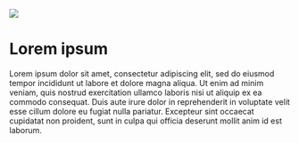 <a href="https://juncture-digital.org"><img src="https://juncture-digital.org/images/ve-button.png"></a>

<param ve-config
       title="Banner example"
       banner="https://iiif.juncture-digital.org/banner/?url=https://upload.wikimedia.org/wikipedia/commons/3/37/Mud_Cow_Racing_-_Pacu_Jawi_-_West_Sumatra%2C_Indonesia.jpg&region=pct:20,20,80,40"
       layout="vertical"
       author="Ron">

# Lorem ipsum

Lorem ipsum dolor sit amet, consectetur adipiscing elit, sed do eiusmod tempor incididunt ut labore et dolore magna aliqua. Ut enim ad minim veniam, quis nostrud exercitation ullamco laboris nisi ut aliquip ex ea commodo consequat. Duis aute irure dolor in reprehenderit in voluptate velit esse cillum dolore eu fugiat nulla pariatur. Excepteur sint occaecat cupidatat non proident, sunt in culpa qui officia deserunt mollit anim id est laborum.
<param ve-iframe src="https://www.archive.org/download/gri_33125014246561/page/n1039_w519">
